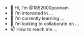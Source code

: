 - 👋 Hi, I’m @1852000poonam
- 👀 I’m interested in ...
- 🌱 I’m currently learning ...
- 💞️ I’m looking to collaborate on ...
- 📫 How to reach me ...

<!---
1852000poonam/1852000poonam is a ✨ special ✨ repository because its `README.md` (this file) appears on your GitHub profile.
You can click the Preview link to take a look at your changes.
--->
